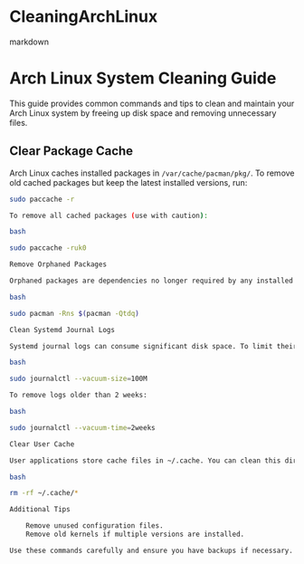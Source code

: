 # CleaningArchLinux

markdown

# Arch Linux System Cleaning Guide

This guide provides common commands and tips to clean and maintain your Arch Linux system by freeing up disk space and removing unnecessary files.

## Clear Package Cache

Arch Linux caches installed packages in `/var/cache/pacman/pkg/`. To remove old cached packages but keep the latest installed versions, run:

```bash
sudo paccache -r

To remove all cached packages (use with caution):

bash

sudo paccache -ruk0

Remove Orphaned Packages

Orphaned packages are dependencies no longer required by any installed package. Remove them with:

bash

sudo pacman -Rns $(pacman -Qtdq)

Clean Systemd Journal Logs

Systemd journal logs can consume significant disk space. To limit their size to 100MB:

bash

sudo journalctl --vacuum-size=100M

To remove logs older than 2 weeks:

bash

sudo journalctl --vacuum-time=2weeks

Clear User Cache

User applications store cache files in ~/.cache. You can clean this directory manually or use tools like bleachbit.

bash

rm -rf ~/.cache/*

Additional Tips

    Remove unused configuration files.
    Remove old kernels if multiple versions are installed.

Use these commands carefully and ensure you have backups if necessary.



